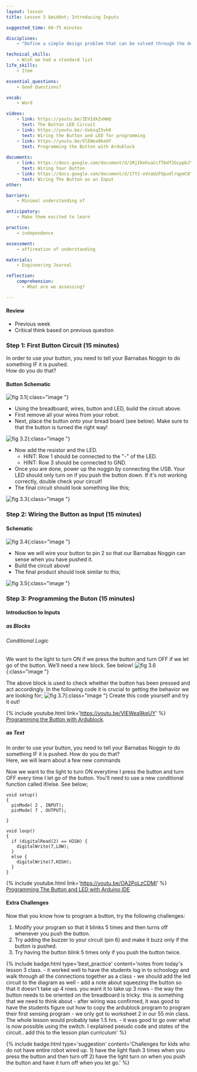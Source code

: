 ```yaml
---
layout: lesson
title: Lesson 3 &middot; Introducing Inputs

suggested_time: 60-75 minutes  

disciplines:
    - "Define a simple design problem that can be solved through the development of an object, tool, process, or system and includes several criteria for success and constraints on materials, time, or cost. (3-5-ETS1-1)"

technical_skills:
    - Wish we had a standard list
life_skills:
    - Item

essential_questions: 
    - Good Questions?

vocab:
    - Word

videos:
    - link: https://youtu.be/ZEVIdkZvHmQ
      text: The Button LED Circuit 
    - link: https://youtu.be/-UxbsqI5vh0
      text: Wiring the Button and LED for programming
    - link: https://youtu.be/VlEWea9keUY
      text: Programming the Button with Ardublock 
      
documents:
    - link: https://docs.google.com/document/d/1RjIKehsaCcfTbdf2GcppbJY5CQgtfXmkB68EUZ575ao/edit
      text: Wiring Your Button
    - link: https://docs.google.com/document/d/1TY2-oVnaUzFOpudlrqpmC8Ye1gYToZ9KbVqL1nooPwk/edit
      text: Wiring The Button as an Input
other:

barriers: 
    - Minimal understanding of 

anticipatory:
    - Make them excited to learn

practice:
    - independence

assessment:
    - affirmation of understanding

materials:
    - Engineering Journal

reflection:
    comprehension:
      - What are we assessing?

---
```


#### Review
   * Previous week  
   * Critical think based on previous question

### Step 1: First Button Circuit (15 minutes) 
In order to use your button, you need to tell your Barnabas Noggin to do something IF it is pushed.  
How do you do that?

#### Button Schematic
![fig 3.1](fig-3_1.png){:class="image "}

- Using the breadboard, wires, button and LED, build the circuit above.
- First remove all your wires from your robot.
- Next, place the button onto your bread board (see below).  Make sure to that the button is turned the right way!

![fig 3.2](fig-3_2.png){:class="image "}

- Now add the resistor and the LED.
  - HINT: Row 1 should be connected to the "-" of the LED.
  - HINT: Row 3 should be connected to GND.
- Once you are done, power up the noggin by connecting the USB.  Your LED should only turn on if you push the button down.  If it's not working correctly, double check your circuit! 
- The final circuit should look something like this;

![fig 3.3](fig-3_3.png){:class="image "}


### Step 2: Wiring the Button as Input (15 minutes) 
#### Schematic
![fig 3.4](fig-3_4.png){:class="image "}

- Now we will wire your button to pin 2 so that our Barnabas Noggin can sense when you have pushed it. 
- Build the circuit above!
- The final product should look similar to this;

![fig 3.5](fig-3_5.png){:class="image "}

### Step 3: Programming the Buton (15 minutes) 
#### Introduction to Inputs
##### as Blocks
###### Conditional Logic
We want to the light to turn ON if we press the button and turn OFF if we let go of the button.  We’ll need a new block.  See below!
![fig 3.6](fig-3_6.png){:class="image "}

The above block is used to check whether the button has been pressed and act accordingly. In the following code it is crucial to getting the behavior we are looking for;
![fig 3.7](fig-3_7.png){:class="image "}
Create this code yourself and try it out!

{% include youtube.html link='https://youtu.be/VlEWea9keUY' %}
[Programming the Button with Ardublock](https://youtu.be/VlEWea9keUY).

##### as Text
In order to use your button, you need to tell your Barnabas Noggin to do something IF it is pushed.  How do you do that?  
Here, we will learn about a few new commands

Now we want to the light to turn ON everytime I press the button and turn OFF every time I let go of the button.  You'll need to use a new conditional function called if/else. See below;

```
void setup()
{
  pinMode( 2 , INPUT);
  pinMode( 7 , OUTPUT);

}

void loop()
{
  if (digitalRead(2) == HIGH) {
    digitalWrite(7,LOW);
  }
  else {
    digitalWrite(7,HIGH);
  }
}
```

{% include youtube.html link='https://youtu.be/OA2PoLzCDMI' %}
[Programming The Button and LED with Arduino IDE](https://youtu.be/OA2PoLzCDMI)

#### Extra Challenges
Now that you know how to program a button, try the following challenges:  

1. Modify your program so that it blinks 5 times and then turns off whenever you push the button.
2. Try adding the buzzer to your circuit (pin 6) and make it buzz only if the button is pushed.
3. Try having the button blink 5 times only if you push the button twice.

{% include badge.html type='best_practice' content='notes from today's lesson 3 class. - it worked well to have the students log in to schoology and walk through all the connections together as a class - we should add the led circuit to the diagram as well - add a note about squeezing the button so that it doesn't take up 4 rows. you want it to take up 3 rows - the way the button needs to be oriented on the breadboard is tricky. this is something that we need to think about - after wiring was confirmed, it was good to have the students figure out how to copy the ardublock program to program their first sensing program - we only got to worksheet 2 in our 55 min class. The whole lesson would probably take 1.5 hrs. - it was good to go over what is now possible using the switch. I explained pseudo code and states of the circuit.. add this to the lesson plan curriculum' %}

{% include badge.html type='suggestion' content='Challenges for kids who do not have entire robot wired up. 1) have the light flash 3 times when you press the button and then turn off 2) have the light turn on when you push the button and have it turn off when you let go.' %}
